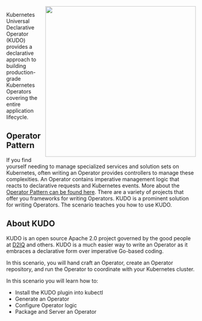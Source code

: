 <img align="right" src="./assets/kudo.png" width="400">

Kubernetes Universal Declarative Operator (KUDO) provides a declarative approach to building production-grade Kubernetes Operators covering the entire application lifecycle.

## Operator Pattern ##

If you find yourself needing to manage specialized services and solution sets on Kubernetes, often writing an Operator provides controllers to manage these complexities. An Operator contains imperative management logic that reacts to declarative requests and Kubernetes events. More about the [Operator Pattern can be found here](https://kubernetes.io/docs/concepts/extend-kubernetes/operator/). There are a variety of projects that offer you frameworks for writing Operators. KUDO is a prominent solution for writing Operators. The scenario teaches you how to use KUDO.

## About KUDO ##

KUDO is an open source Apache 2.0 project governed by the good people at [D2IQ](https://d2iq.com/) and others. KUDO is a much easier way to write an Operator as it embraces a declarative form over imperative Go-based coding.

In this scenario, you will hand craft an Operator, create an Operator repository, and run the Operator to coordinate with your Kubernetes cluster.

In this scenario you will learn how to:

- Install the KUDO plugin into kubectl
- Generate an Operator
- Configure Operator logic
- Package and Server an Operator

